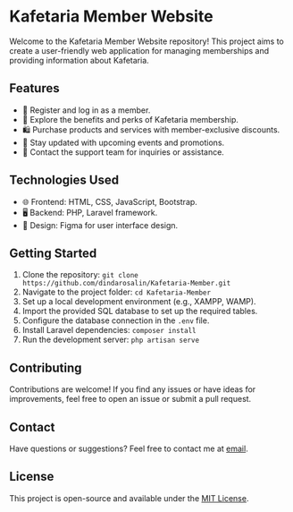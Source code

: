 # Kafetaria Member Website

Welcome to the Kafetaria Member Website repository! This project aims to create a user-friendly web application for managing memberships and providing information about Kafetaria.

## Features

- 📝 Register and log in as a member.
- 🚀 Explore the benefits and perks of Kafetaria membership.
- 🛍️ Purchase products and services with member-exclusive discounts.
- 📅 Stay updated with upcoming events and promotions.
- 💬 Contact the support team for inquiries or assistance.

## Technologies Used

- 🌐 Frontend: HTML, CSS, JavaScript, Bootstrap.
- 🖥️ Backend: PHP, Laravel framework.
- 🎨 Design: Figma for user interface design.

## Getting Started

1. Clone the repository: `git clone https://github.com/dindarosalin/Kafetaria-Member.git`
2. Navigate to the project folder: `cd Kafetaria-Member`
3. Set up a local development environment (e.g., XAMPP, WAMP).
4. Import the provided SQL database to set up the required tables.
5. Configure the database connection in the `.env` file.
6. Install Laravel dependencies: `composer install`
7. Run the development server: `php artisan serve`

## Contributing

Contributions are welcome! If you find any issues or have ideas for improvements, feel free to open an issue or submit a pull request.

## Contact

Have questions or suggestions? Feel free to contact me at [email](mailto:dindarosalin2412@gmail.com).

## License

This project is open-source and available under the [MIT License](LICENSE).

